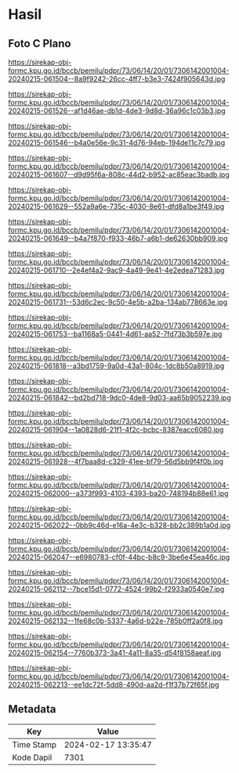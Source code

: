 # Hasil

## Foto C Plano

https://sirekap-obj-formc.kpu.go.id/bccb/pemilu/pdpr/73/06/14/20/01/7306142001004-20240215-061504--8a9f9242-26cc-4ff7-b3e3-7424f905643d.jpg

https://sirekap-obj-formc.kpu.go.id/bccb/pemilu/pdpr/73/06/14/20/01/7306142001004-20240215-061526--af1d46ae-db1d-4de3-9d8d-36a96c1c03b3.jpg

https://sirekap-obj-formc.kpu.go.id/bccb/pemilu/pdpr/73/06/14/20/01/7306142001004-20240215-061546--b4a0e56e-9c31-4d76-94eb-194de11c7c79.jpg

https://sirekap-obj-formc.kpu.go.id/bccb/pemilu/pdpr/73/06/14/20/01/7306142001004-20240215-061607--d9d95f6a-808c-44d2-b952-ac85eac3badb.jpg

https://sirekap-obj-formc.kpu.go.id/bccb/pemilu/pdpr/73/06/14/20/01/7306142001004-20240215-061629--552a9a6e-735c-4030-8e61-dfd8a1be3f49.jpg

https://sirekap-obj-formc.kpu.go.id/bccb/pemilu/pdpr/73/06/14/20/01/7306142001004-20240215-061649--b4a7f870-f933-46b7-a6b1-de62630bb909.jpg

https://sirekap-obj-formc.kpu.go.id/bccb/pemilu/pdpr/73/06/14/20/01/7306142001004-20240215-061710--2e4ef4a2-9ac9-4a49-9e41-4e2edea71283.jpg

https://sirekap-obj-formc.kpu.go.id/bccb/pemilu/pdpr/73/06/14/20/01/7306142001004-20240215-061731--53d6c2ec-9c50-4e5b-a2ba-134ab778663e.jpg

https://sirekap-obj-formc.kpu.go.id/bccb/pemilu/pdpr/73/06/14/20/01/7306142001004-20240215-061753--ba1168a5-0441-4d61-aa52-7fd73b3b597e.jpg

https://sirekap-obj-formc.kpu.go.id/bccb/pemilu/pdpr/73/06/14/20/01/7306142001004-20240215-061818--a3bd1759-9a0d-43a1-804c-1dc8b50a8919.jpg

https://sirekap-obj-formc.kpu.go.id/bccb/pemilu/pdpr/73/06/14/20/01/7306142001004-20240215-061842--bd2bd718-9dc0-4de8-9d03-aa65b9052239.jpg

https://sirekap-obj-formc.kpu.go.id/bccb/pemilu/pdpr/73/06/14/20/01/7306142001004-20240215-061904--1a0828d6-21f1-4f2c-bcbc-8387eacc6080.jpg

https://sirekap-obj-formc.kpu.go.id/bccb/pemilu/pdpr/73/06/14/20/01/7306142001004-20240215-061928--4f7baa8d-c329-41ee-bf79-56d5bb9f4f0b.jpg

https://sirekap-obj-formc.kpu.go.id/bccb/pemilu/pdpr/73/06/14/20/01/7306142001004-20240215-062000--a373f993-4103-4393-ba20-748194b88e61.jpg

https://sirekap-obj-formc.kpu.go.id/bccb/pemilu/pdpr/73/06/14/20/01/7306142001004-20240215-062022--0bb9c46d-e16a-4e3c-b328-bb2c389b1a0d.jpg

https://sirekap-obj-formc.kpu.go.id/bccb/pemilu/pdpr/73/06/14/20/01/7306142001004-20240215-062047--e6980783-cf0f-44bc-b8c9-3be6e45ea46c.jpg

https://sirekap-obj-formc.kpu.go.id/bccb/pemilu/pdpr/73/06/14/20/01/7306142001004-20240215-062112--7bce15d1-0772-4524-99b2-f2933a0540e7.jpg

https://sirekap-obj-formc.kpu.go.id/bccb/pemilu/pdpr/73/06/14/20/01/7306142001004-20240215-062132--1fe68c0b-5337-4a6d-b22e-785b0ff2a0f8.jpg

https://sirekap-obj-formc.kpu.go.id/bccb/pemilu/pdpr/73/06/14/20/01/7306142001004-20240215-062154--7760b373-3a41-4a11-8a35-d54f8158aeaf.jpg

https://sirekap-obj-formc.kpu.go.id/bccb/pemilu/pdpr/73/06/14/20/01/7306142001004-20240215-062213--ee1dc72f-5dd8-490d-aa2d-f1f37b72f65f.jpg


## Metadata

| Key        | Value               |
| ---------- | ------------------- |
| Time Stamp | 2024-02-17 13:35:47 |
| Kode Dapil | 7301                |



